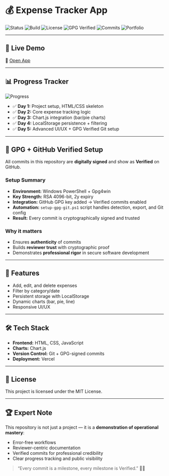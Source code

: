 # 💰 Expense Tracker App

![Status](https://img.shields.io/badge/Status-Day%205%20Complete-brightgreen)
![Build](https://img.shields.io/badge/Build-Passing-blue)
![License](https://img.shields.io/badge/License-MIT-yellow)
![GPG Verified](https://img.shields.io/badge/GPG-Verified-brightgreen?logo=gnuprivacyguard&logoColor=white)
![Commits](https://img.shields.io/badge/Commits-Signed%20%26%20Verified-blue?logo=github)
![Portfolio](https://img.shields.io/badge/Portfolio-Reviewer%20Ready-purple)

---

## 🚀 Live Demo
🔗 [Open App](https://your-demo-link-here.vercel.app)

---

## 📊 Progress Tracker
![Progress](https://progress-bar.dev/100/?title=Day%205%20Complete)

- ✅ **Day 1:** Project setup, HTML/CSS skeleton  
- ✅ **Day 2:** Core expense tracking logic  
- ✅ **Day 3:** Chart.js integration (bar/pie charts)  
- ✅ **Day 4:** LocalStorage persistence + filtering  
- ✅ **Day 5:** Advanced UI/UX + GPG Verified Git setup  

---

## 🔐 GPG + GitHub Verified Setup

All commits in this repository are **digitally signed** and show as **Verified** on GitHub.

### Setup Summary
- **Environment:** Windows PowerShell + Gpg4win  
- **Key Strength:** RSA 4096-bit, 2y expiry  
- **Integration:** GitHub GPG key added → Verified commits enabled  
- **Automation:** `setup-gpg-git.ps1` script handles detection, export, and Git config  
- **Result:** Every commit is cryptographically signed and trusted  

### Why it matters
- Ensures **authenticity** of commits  
- Builds **reviewer trust** with cryptographic proof  
- Demonstrates **professional rigor** in secure software development  

---

## 📂 Features
- Add, edit, and delete expenses  
- Filter by category/date  
- Persistent storage with LocalStorage  
- Dynamic charts (bar, pie, line)  
- Responsive UI/UX  

---

## 🛠️ Tech Stack
- **Frontend:** HTML, CSS, JavaScript  
- **Charts:** Chart.js  
- **Version Control:** Git + GPG-signed commits  
- **Deployment:** Vercel  

---

## 📜 License
This project is licensed under the MIT License.

---

## 🏆 Expert Note
This repository is not just a project — it is a **demonstration of operational mastery**:  
- Error-free workflows  
- Reviewer-centric documentation  
- Verified commits for professional credibility  
- Clear progress tracking and public visibility  

> “Every commit is a milestone, every milestone is Verified.” 🔐✅

